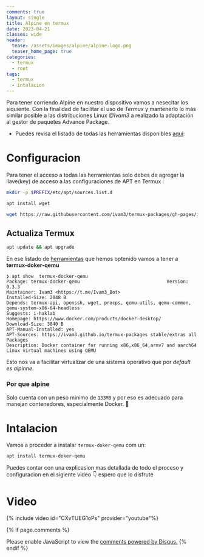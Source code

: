 ```yaml
---
comments: true
layout: single
title: Alpine en termux
date: 2023-04-21 
classes: wide
header:
  tease: /assets/images/alpine/alpine-logo.png 
  teaser_home_page: true
categories:
  - termux
  - root
tags:
  - termux
  - intalacion
---
```



Para tener corriendo Alpine en nuestro dispositivo vamos a nesecitar los siquiente. Con la finalidad de facilitar el uso de *Termux* y mantenerlo lo más similar posible a las distribuciones Linux *@Ivam3* a realizado la adaptación al gestor de paquetes Advance Package.

- Puedes revisa el listado de todas las herramientas disponibles  [aqui](https://github.com/ivam3/termux-packages):

# Configuracion

Para tener el acceso a todas las herramientas solo debes de agregar la llave(key) de acceso a las configuraciones de APT en Termux :

```sh
mkdir -p $PREFIX/etc/apt/sources.list.d 
```
```sh
apt install wget
```
```sh
wget https://raw.githubusercontent.com/ivam3/termux-packages/gh-pages/ivam3-termux-packages.list -O $PREFIX/etc/apt/sources.list.d/ivam3-termux-packages.list
```
## Actualiza Termux 

```sh
apt update && apt upgrade
```

En ese listado de [herramientas](https://github.com/ivam3/termux-packages)  que hemos optenido vamos a tener a **termux-doker-qemu**  

```shell
❯ apt show  termux-docker-qemu                             
Package: termux-docker-qemu                                Version: 0.3.3
Maintainer: Ivam3 <https://t.me/Ivam3_Bot>
Installed-Size: 2048 B
Depends: termux-api, openssh, wget, procps, qemu-utils, qemu-common, qemu-system-x86-64-headless
Suggests: i-haklab
Homepage: https://www.docker.com/products/docker-desktop/
Download-Size: 3840 B
APT-Manual-Installed: yes
APT-Sources: https://ivam3.github.io/termux-packages stable/extras all Packages
Description: Docker container for running x86,x86_64,armv7 and aarch64 Linux virtual machines using QEMU
```

Esto nos va a facilitar virtualizar de una sistema operativo que por _default es alpinne_.


### Por que alpine

Solo cuenta con un peso minimo de `133MB` y por eso es  adecuado para  manejan contenedores, especialmente Docker. 💢


# Intalacion 

Vamos a proceder a instalar `termux-doker-qemu` com un:


```sh
apt install termux-doker-qemu
```

Puedes contar con una explicasion mas detallada de todo el proceso y configuracion en el sigiente video 👇 espero que lo disfrute 



# Video

{% include video id="CXvTUEG1oPs" provider="youtube"%}




{% if page.comments %}
<div id="disqus_thread"></div>
<script>
    (function() { // DON'T EDIT BELOW THIS LINE
    var d = document, s = d.createElement('script');
    s.src = 'https://blok-termux.disqus.com/embed.js';
    s.setAttribute('data-timestamp', +new Date());
    (d.head || d.body).appendChild(s);
    })();
</script>
<noscript>Please enable JavaScript to view the <a href="https://disqus.com/?ref_noscript">comments powered by Disqus.</a></noscript>
{% endif %}


